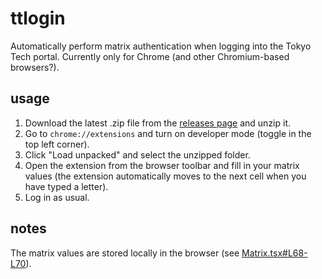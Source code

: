 # ttlogin

Automatically perform matrix authentication when logging into the Tokyo Tech portal. Currently only for Chrome (and other Chromium-based browsers?).

## usage

1. Download the latest .zip file from the [releases page](https://github.com/voidiz/ttlogin/releases) and unzip it.
2. Go to `chrome://extensions` and turn on developer mode (toggle in the top left corner).
3. Click "Load unpacked" and select the unzipped folder.
4. Open the extension from the browser toolbar and fill in your matrix values (the extension automatically moves to the next cell when you have typed a letter).
5. Log in as usual.

## notes

The matrix values are stored locally in the browser (see [Matrix.tsx#L68-L70](https://github.com/voidiz/ttlogin/blob/master/src/components/Matrix.tsx#L68-L70)).
